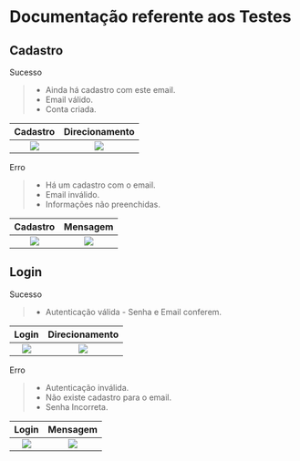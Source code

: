 

<h1>Documentação referente aos Testes</h1>

## Cadastro

Sucesso
> - Ainda há cadastro com este email.
> - Email válido.
> - Conta criada.


| Cadastro             |  Direcionamento |
:-------------------------:|:-------------------------:
![](/img/teste/cadastrando.png) |![](/img/teste/sucesso.png) 


Erro
> - Há um cadastro com o email.
> - Email inválido.
> - Informações não preenchidas.


| Cadastro             |  Mensagem |
:-------------------------:|:-------------------------:
![](/img/teste/email.png)  |![](/img/teste/email_existe.png) 


## Login

Sucesso
> - Autenticação válida - Senha e Email conferem.


| Login             |  Direcionamento |
:-------------------------:|:-------------------------:
![](/img/teste/login.png)  |![](/img/teste/sucesso.png)


Erro
> - Autenticação inválida.
> - Não existe cadastro para o email.
> - Senha Incorreta.



| Login             |  Mensagem |
:-------------------------:|:-------------------------:
![](/img/teste/login.png)  |![](/img/teste/erro_login.png)





